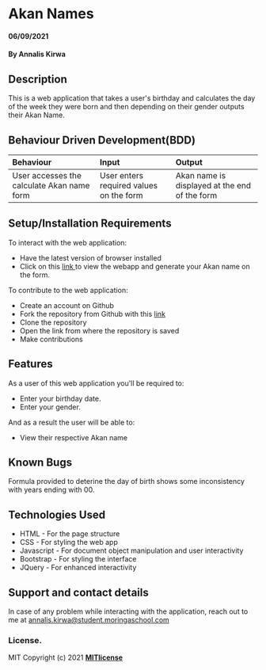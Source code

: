 # Akan Names
#### 06/09/2021
#### By **Annalis Kirwa**
## Description
This is a web application that takes a user's birthday and calculates the day of the week they were born and then depending on their gender outputs their Akan Name. 
## Behaviour Driven Development(BDD)
|Behaviour| Input| Output|
|:--------|:-----|:------|
|User accesses the calculate Akan name form | User enters required values on the form | Akan name is displayed at the end of the form|
## Setup/Installation Requirements
To interact with the web application:  
* Have the latest version of browser installed  
* Click on this <a href = "https://annaliskirwa.github.io/_Akan_Names/"> link </a> to view the webapp and generate your Akan name on the form.   
  
  
To contribute to the web application:
* Create an account on Github
* Fork the repository from Github with this <a href = "https://github.com/Annaliskirwa/_Akan_Names" >link </a>
* Clone the repository
* Open the link from where the repository is saved  
* Make contributions
## Features
As a user of this web application you'll be required to:
* Enter your birthday date.
* Enter your gender.

And as a result the user will be able to:
* View their respective Akan name
## Known Bugs
Formula provided to deterine the day of birth shows some inconsistency with years ending with 00.
## Technologies Used
* HTML - For the page structure
* CSS - For styling the web app
* Javascript - For document object manipulation and user interactivity
* Bootstrap - For styling the interface  
* JQuery - For enhanced interactivity
## Support and contact details
In case of any problem while interacting with the application, reach out to me at annalis.kirwa@student.moringaschool.com
### License.
MIT Copyright (c) 2021 **[MITlicense](LICENSE)**
